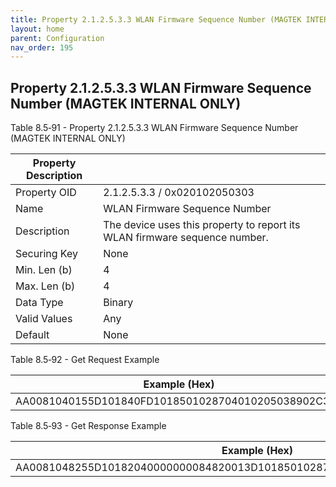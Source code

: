 ```yaml
---
title: Property 2.1.2.5.3.3 WLAN Firmware Sequence Number (MAGTEK INTERNAL ONLY)
layout: home
parent: Configuration
nav_order: 195
---
```


## Property 2.1.2.5.3.3 WLAN Firmware Sequence Number (MAGTEK INTERNAL ONLY)

Table 8.5‑91 - Property 2.1.2.5.3.3 WLAN Firmware Sequence Number
(MAGTEK INTERNAL ONLY)

| Property Description |  |
|----|----|
| Property OID | 2.1.2.5.3.3 / 0x020102050303 |
| Name | WLAN Firmware Sequence Number |
| Description | The device uses this property to report its WLAN firmware sequence number. |
| Securing Key | None |
| Min. Len (b) | 4 |
| Max. Len (b) | 4 |
| Data Type | Binary |
| Valid Values | Any |
| Default | None |

Table 8.5‑92 - Get Request Example

| Example (Hex)                                      |
|----------------------------------------------------|
| AA0081040155D101840FD1018501028704010205038902C300 |

Table 8.5‑93 - Get Response Example

| Example (Hex) |
|----|
| AA0081048255D10182040000000084820013D1018501028704010205038906C3040000001D |

##